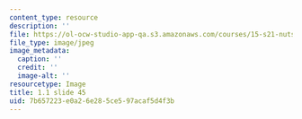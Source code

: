 ```yaml
---
content_type: resource
description: ''
file: https://ol-ocw-studio-app-qa.s3.amazonaws.com/courses/15-s21-nuts-and-bolts-of-business-plans-january-iap-2014/7b657223e0a26e285ce597acaf5d4f3b_Slide45.JPG
file_type: image/jpeg
image_metadata:
  caption: ''
  credit: ''
  image-alt: ''
resourcetype: Image
title: 1.1 slide 45
uid: 7b657223-e0a2-6e28-5ce5-97acaf5d4f3b
---
```

